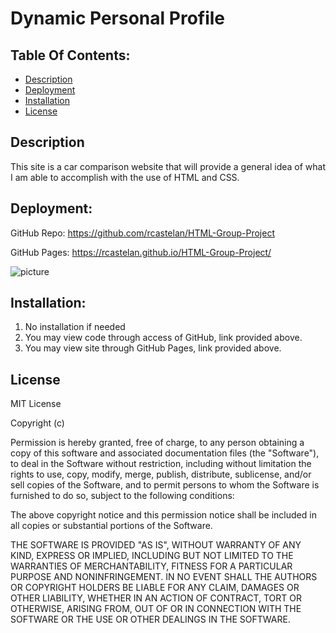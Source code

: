 # Dynamic Personal Profile

## Table Of Contents:
- [Description](#Description)
- [Deployment](#Deployment)
- [Installation](#Installation)
- [License](#License)


## Description

This site is a car comparison website that will provide a general idea of what I am able to accomplish with the use of HTML and CSS. 

## Deployment: 

GitHub Repo: https://github.com/rcastelan/HTML-Group-Project

GitHub Pages: https://rcastelan.github.io/HTML-Group-Project/ 

![picture](./assets/images/1.png)

 
## Installation:
1.  No installation if needed 
2.  You may view code through access of GitHub, link provided above.
3.  You may view site through GitHub Pages, link provided above. 


## License
MIT License

Copyright (c) 

Permission is hereby granted, free of charge, to any person obtaining a copy of this software and associated documentation files (the "Software"), to deal in the Software without restriction, including without limitation the rights to use, copy, modify, merge, publish, distribute, sublicense, and/or sell copies of the Software, and to permit persons to whom the Software is furnished to do so, subject to the following conditions:

The above copyright notice and this permission notice shall be included in all copies or substantial portions of the Software.

THE SOFTWARE IS PROVIDED "AS IS", WITHOUT WARRANTY OF ANY KIND, EXPRESS OR IMPLIED, INCLUDING BUT NOT LIMITED TO THE WARRANTIES OF MERCHANTABILITY, FITNESS FOR A PARTICULAR PURPOSE AND NONINFRINGEMENT. IN NO EVENT SHALL THE AUTHORS OR COPYRIGHT HOLDERS BE LIABLE FOR ANY CLAIM, DAMAGES OR OTHER LIABILITY, WHETHER IN AN ACTION OF CONTRACT, TORT OR OTHERWISE, ARISING FROM, OUT OF OR IN CONNECTION WITH THE SOFTWARE OR THE USE OR OTHER DEALINGS IN THE SOFTWARE.
